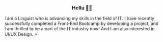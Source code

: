### <p align="center"> Hellu 👋✨ </p>

I am a Linguist who is advancing my skills in the field of IT. 
I have recently successfully completed a Front-End Bootcamp by developing a project, and I am thrilled to be a part of the IT industry now! And I am also  interested in UI/UX Design. ⚡ 


